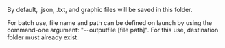 By default, .json, .txt, and graphic files will be saved in this folder.

For batch use, file name and path can be defined on launch by using the command-one argument: "--outputfile [file path]".  For this use, destination folder must already exist.